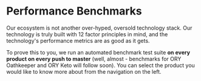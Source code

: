 # Performance Benchmarks

Our ecosystem is not another over-hyped, oversold technology stack. Our
technology is truly built with 12 factor principles in mind, and the
technology's performance metrics are as good as it gets.

To prove this to you, we run an automated benchmark test suite **on every
product on every push to master** (well, almost - benchmarks for ORY Oathkeeper
and ORY Keto will follow soon). You can select the product you would like to
know more about from the navigation on the left.
